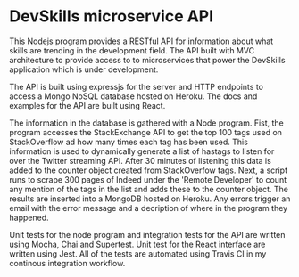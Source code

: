 # DevSkills microservice API

This Nodejs program provides a RESTful API for information about what skills are trending in the development field. The API built with MVC architecture to provide access to to microservices that power the DevSkills application which is under development.

The API is built using expressjs for the server and HTTP endpoints to access a Mongo NoSQL database hosted on Heroku. The docs and examples for the API are built using React.

The information in the database is gathered with a Node program. Fist, the program accesses the StackExchange API to get the top 100 tags used on StackOverflow ad how many times each tag has been used. This information is used to dynamically generate a list of hastags to listen for over the Twitter streaming API. After 30 minutes of listening this data is added to the counter object created from StackOverfow tags. Next, a script runs to scrape 300 pages of Indeed under the 'Remote Developer' to count any mention of the tags in the list and adds these to the counter object. The results are inserted into a MongoDB hosted on Heroku. Any errors trigger an email with the error message and a decription of where in the program they happened.

Unit tests for the node program and integration tests for the API are written using Mocha, Chai and Supertest. Unit test for the React interface are written using Jest. All of the tests are automated using Travis CI in my continous integration workflow.
